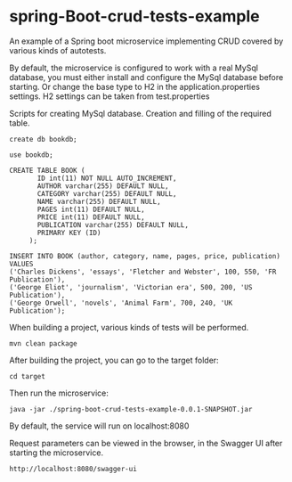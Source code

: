# spring-Boot-crud-tests-example

An example of a Spring boot microservice implementing CRUD covered by various kinds of autotests.


By default, the microservice is configured to work with a real MySql database, 
you must either install and configure the MySql database before starting. 
Or change the base type to H2 in the application.properties settings. 
H2 settings can be taken from test.properties


Scripts for creating MySql database. 
Creation and filling of the required table.

```
create db bookdb;

use bookdb;

CREATE TABLE BOOK (
       ID int(11) NOT NULL AUTO_INCREMENT,
       AUTHOR varchar(255) DEFAULT NULL,
       CATEGORY varchar(255) DEFAULT NULL,
       NAME varchar(255) DEFAULT NULL,
       PAGES int(11) DEFAULT NULL,
       PRICE int(11) DEFAULT NULL,
       PUBLICATION varchar(255) DEFAULT NULL,
       PRIMARY KEY (ID)
     );

INSERT INTO BOOK (author, category, name, pages, price, publication) VALUES
('Charles Dickens', 'essays', 'Fletcher and Webster', 100, 550, 'FR Publication'),
('George Eliot', 'journalism', 'Victorian era', 500, 200, 'US Publication'),
('George Orwell', 'novels', 'Animal Farm', 700, 240, 'UK Publication');

```

When building a project, various kinds of tests will be performed.

```mvn clean package```


After building the project, you can go to the target folder:

```cd target```

Then run the microservice:

```java -jar ./spring-boot-crud-tests-example-0.0.1-SNAPSHOT.jar```

By default, the service will run on localhost:8080


Request parameters can be viewed in the browser, in the Swagger UI after starting the microservice.

```
http://localhost:8080/swagger-ui

```
